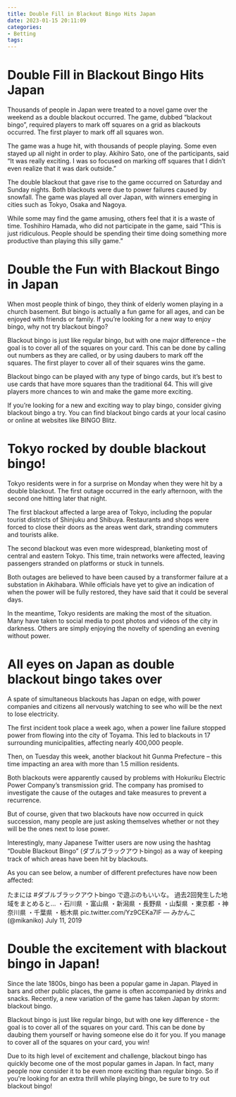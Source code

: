 ```yaml
---
title: Double Fill in Blackout Bingo Hits Japan
date: 2023-01-15 20:11:09
categories:
- Betting
tags:
---
```



#  Double Fill in Blackout Bingo Hits Japan

Thousands of people in Japan were treated to a novel game over the weekend as a double blackout occurred. The game, dubbed “blackout bingo”, required players to mark off squares on a grid as blackouts occurred. The first player to mark off all squares won.

The game was a huge hit, with thousands of people playing. Some even stayed up all night in order to play. Akihiro Sato, one of the participants, said “It was really exciting. I was so focused on marking off squares that I didn’t even realize that it was dark outside.”

The double blackout that gave rise to the game occurred on Saturday and Sunday nights. Both blackouts were due to power failures caused by snowfall. The game was played all over Japan, with winners emerging in cities such as Tokyo, Osaka and Nagoya.

While some may find the game amusing, others feel that it is a waste of time. Toshihiro Hamada, who did not participate in the game, said “This is just ridiculous. People should be spending their time doing something more productive than playing this silly game.”

#  Double the Fun with Blackout Bingo in Japan

When most people think of bingo, they think of elderly women playing in a church basement. But bingo is actually a fun game for all ages, and can be enjoyed with friends or family. If you’re looking for a new way to enjoy bingo, why not try blackout bingo?

Blackout bingo is just like regular bingo, but with one major difference – the goal is to cover all of the squares on your card. This can be done by calling out numbers as they are called, or by using daubers to mark off the squares. The first player to cover all of their squares wins the game.

Blackout bingo can be played with any type of bingo cards, but it’s best to use cards that have more squares than the traditional 64. This will give players more chances to win and make the game more exciting.

If you’re looking for a new and exciting way to play bingo, consider giving blackout bingo a try. You can find blackout bingo cards at your local casino or online at websites like BINGO Blitz.

#  Tokyo rocked by double blackout bingo!

Tokyo residents were in for a surprise on Monday when they were hit by a double blackout. The first outage occurred in the early afternoon, with the second one hitting later that night.

The first blackout affected a large area of Tokyo, including the popular tourist districts of Shinjuku and Shibuya. Restaurants and shops were forced to close their doors as the areas went dark, stranding commuters and tourists alike.

The second blackout was even more widespread, blanketing most of central and eastern Tokyo. This time, train networks were affected, leaving passengers stranded on platforms or stuck in tunnels.

Both outages are believed to have been caused by a transformer failure at a substation in Akihabara. While officials have yet to give an indication of when the power will be fully restored, they have said that it could be several days.

In the meantime, Tokyo residents are making the most of the situation. Many have taken to social media to post photos and videos of the city in darkness. Others are simply enjoying the novelty of spending an evening without power.

#  All eyes on Japan as double blackout bingo takes over

A spate of simultaneous blackouts has Japan on edge, with power companies and citizens all nervously watching to see who will be the next to lose electricity.

The first incident took place a week ago, when a power line failure stopped power from flowing into the city of Toyama. This led to blackouts in 17 surrounding municipalities, affecting nearly 400,000 people.

Then, on Tuesday this week, another blackout hit Gunma Prefecture – this time impacting an area with more than 1.5 million residents.

Both blackouts were apparently caused by problems with Hokuriku Electric Power Company’s transmission grid. The company has promised to investigate the cause of the outages and take measures to prevent a recurrence.

But of course, given that two blackouts have now occurred in quick succession, many people are just asking themselves whether or not they will be the ones next to lose power.

Interestingly, many Japanese Twitter users are now using the hashtag “Double Blackout Bingo” (ダブルブラックアウトbingo) as a way of keeping track of which areas have been hit by blackouts.

As you can see below, a number of different prefectures have now been affected:

たまには #ダブルブラックアウトbingo で遊ぶのもいいな。 過去2回発生した地域をまとめると… ・石川県 ・富山県 ・新潟県 ・長野県 ・山梨県 ・東京都 ・神奈川県 ・千葉県 ・栃木県 pic.twitter.com/Yz9CEKa7lF — みかんこ (@mikaniko) July 11, 2019



























#  Double the excitement with blackout bingo in Japan!

Since the late 1800s, bingo has been a popular game in Japan. Played in bars and other public places, the game is often accompanied by drinks and snacks. Recently, a new variation of the game has taken Japan by storm: blackout bingo.

Blackout bingo is just like regular bingo, but with one key difference - the goal is to cover all of the squares on your card. This can be done by daubing them yourself or having someone else do it for you. If you manage to cover all of the squares on your card, you win!

Due to its high level of excitement and challenge, blackout bingo has quickly become one of the most popular games in Japan. In fact, many people now consider it to be even more exciting than regular bingo. So if you're looking for an extra thrill while playing bingo, be sure to try out blackout bingo!